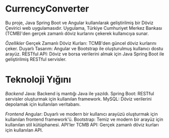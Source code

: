 # CurrencyConverter
Bu proje, Java Spring Boot ve Angular kullanılarak geliştirilmiş bir Döviz Çevirici web uygulamasıdır. Uygulama, Türkiye Cumhuriyet Merkez Bankası (TCMB)'den gerçek zamanlı döviz kurlarını çekerek kullanıcıya sunar.


*Özellikler*
Gerçek Zamanlı Döviz Kurları: TCMB'den güncel döviz kurlarını çeker.
Duyarlı Tasarım: Angular ve Bootstrap ile oluşturulmuş kullanıcı dostu arayüz.
RESTful API: Döviz ve borsa verilerini almak için Java Spring Boot ile geliştirilmiş RESTful servisler.



# Teknoloji Yığını
*Backend*
Java: Backend iş mantığı Java ile yazıldı.
Spring Boot: RESTful servisler oluşturmak için kullanılan framework.
MySQL: Döviz verilerini depolamak için kullanılan veritabanı.


*Frontend*
Angular: Duyarlı ve modern bir kullanıcı arayüzü oluşturmak için kullanılan frontend framework'ü.
Bootstrap: Temiz ve modern bir arayüz için kullanılan stil kütüphanesi.
API'ler
TCMB API: Gerçek zamanlı döviz kurları için kullanılan API.
